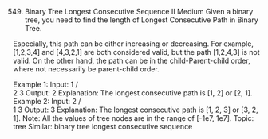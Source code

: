 549. Binary Tree Longest Consecutive Sequence II
Medium
Given a binary tree, you need to find the length of Longest Consecutive Path in Binary Tree.

Especially, this path can be either increasing or decreasing. For example, [1,2,3,4] and [4,3,2,1] are both considered valid, but the path [1,2,4,3] is not valid. On the other hand, the path can be in the child-Parent-child order, where not necessarily be parent-child order.

Example 1:
Input:
        1
       / \
      2   3
Output: 2
Explanation: The longest consecutive path is [1, 2] or [2, 1].
Example 2:
Input:
        2
       / \
      1   3
Output: 3
Explanation: The longest consecutive path is [1, 2, 3] or [3, 2, 1].
Note: All the values of tree nodes are in the range of [-1e7, 1e7].
Topic: tree
Similar: binary tree longest consecutive sequence
